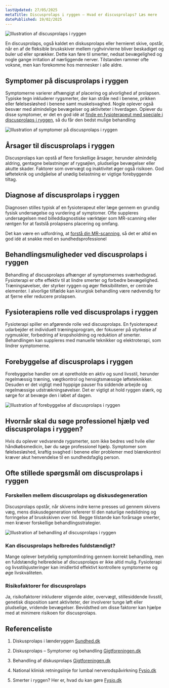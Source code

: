 ```yaml
---
lastUpdated: 27/05/2025
metaTitle: Discusprolaps i ryggen – Hvad er discusprolaps? Læs mere
datePublished: 19/02/2025
---
```


![Illustration af discusprolaps i ryggen](/images/articles/discusprolaps-ryggen-intro.png)

En discusprolaps, også kaldet en diskusprolaps eller hernieret skive, opstår, når en af de fleksible bruskskiver mellem ryghvirvlerne bliver beskadiget og buler ud eller sprækker. Dette kan føre til smerter, nedsat bevægelighed og nogle gange irritation af nærliggende nerver. Tilstanden rammer ofte voksne, men kan forekomme hos mennesker i alle aldre.

## Symptomer på discusprolaps i ryggen

Symptomerne varierer afhængigt af placering og alvorlighed af prolapsen. Typiske tegn inkluderer rygsmerter, der kan stråle ned i benene, prikken eller følelsesløshed i benene samt muskelsvaghed. Nogle oplever også besvær med almindelige bevægelser og aktiviteter i hverdagen. Oplever du disse symptomer, er det en god idé at [finde en fysioterapeut med speciale i discusprolaps i ryggen](https://www.fysfinder.dk/find/fysioterapeut/danmark/discusprolaps-i-ryggen), så du får den bedst mulige behandling

![Illustration af symptomer på discusprolaps i ryggen](/images/articles/discusprolaps-ryggen-symptomer.png)

## Årsager til discusprolaps i ryggen

Discusprolaps kan opstå af flere forskellige årsager, herunder almindelig aldring, gentagne belastninger af rygsøjlen, pludselige bevægelser eller akutte skader. Faktorer som overvægt og inaktivitet øger også risikoen. God løfteteknik og undgåelse af unødig belastning er vigtige forebyggende tiltag.

## Diagnose af discusprolaps i ryggen

Diagnosen stilles typisk af en fysioterapeut eller læge gennem en grundig fysisk undersøgelse og vurdering af symptomer. Ofte suppleres undersøgelsen med billeddiagnostiske værktøjer som MR-scanning eller røntgen for at fastslå prolapsens placering og omfang.

Det kan være en udfordring, at [forstå din MR-scanning](https://www.fysfinder.dk/mr-scanning), så det er altid en god idé at snakke med en sundhedsprofessionel

## Behandlingsmuligheder ved discusprolaps i ryggen

Behandling af discusprolaps afhænger af symptomernes sværhedsgrad. Fysioterapi er ofte effektiv til at lindre smerter og forbedre bevægelighed. Træningsøvelser, der styrker ryggen og øger fleksibiliteten, er centrale elementer. I alvorlige tilfælde kan kirurgisk behandling være nødvendig for at fjerne eller reducere prolapsen.

## Fysioterapiens rolle ved discusprolaps i ryggen

Fysioterapi spiller en afgørende rolle ved discusprolaps. En fysioterapeut udarbejder et individuelt træningsprogram, der fokuserer på styrkelse af rygmuskler, forbedring af kropsholdning og reduktion af smerter. Behandlingen kan suppleres med manuelle teknikker og elektroterapi, som lindrer symptomerne.

## Forebyggelse af discusprolaps i ryggen

Forebyggelse handler om at opretholde en aktiv og sund livsstil, herunder regelmæssig træning, vægtkontrol og hensigtsmæssige løfteteknikker. Desuden er det vigtigt med hyppige pauser fra siddende arbejde og regelmæssige udstrækningsøvelser. Det er vigtigt at hold ryggen stærk, og sørge for at bevæge den i løbet af dagen.

![Illustration af forebyggelse af discusprolaps i ryggen](/images/articles/discusprolaps-ryggen-forebyggelse.png)

## Hvornår skal du søge professionel hjælp ved discusprolaps i ryggen?

Hvis du oplever vedvarende rygsmerter, som ikke bedres ved hvile eller håndkøbsmedicin, bør du søge professionel hjælp. Symptomer som følelsesløshed, kraftig svaghed i benene eller problemer med blærekontrol kræver akut henvendelse til en sundhedsfaglig person.

## Ofte stillede spørgsmål om discusprolaps i ryggen

### **Forskellen mellem discusprolaps og diskusdegeneration**

Discusprolaps opstår, når skivens indre kerne presses ud gennem skivens væg, mens diskusdegeneration refererer til den naturlige nedslidning og forringelse af bruskskiven over tid. Begge tilstande kan forårsage smerter, men kræver forskellige behandlingsstrategier.

![Illustration af behandling af discusprolaps i ryggen](/images/articles/discusprolaps-ryggen-behandling.png)

### **Kan discusprolaps helbredes fuldstændigt?**

Mange oplever betydelig symptomlindring gennem korrekt behandling, men en fuldstændig helbredelse af discusprolaps er ikke altid mulig. Fysioterapi og livsstilsjusteringer kan imidlertid effektivt kontrollere symptomerne og øge livskvaliteten.

### **Risikofaktorer for discusprolaps**

Ja, risikofaktorer inkluderer stigende alder, overvægt, stillesiddende livsstil, genetisk disposition samt aktiviteter, der involverer tunge løft eller pludselige, vridende bevægelser. Bevidsthed om disse faktorer kan hjælpe med at minimere risikoen for discusprolaps.

## Referenceliste

1. Diskusprolaps i lænderyggen
   [Sundhed.dk](https://www.sundhed.dk/borger/patienthaandbogen/hjerne-og-nerver/sygdomme/ryg-og-nakke-sygdomme/diskusprolaps-i-laenderyggen/)​

2. Diskusprolaps – Symptomer og behandling
   [Gigtforeningen.dk](https://www.gigtforeningen.dk/viden-om-gigt/diagnoser/diskusprolaps/symptomer-ved-diskusprolaps/)​

3. Behandling af diskusprolaps
   [Gigtforeningen.dk](https://www.gigtforeningen.dk/viden-om-gigt/diagnoser/diskusprolaps/behandling-af-diskusprolaps/)​

4. National klinisk retningslinje for lumbal nerverodspåvirkning
   [Fysio.dk](https://www.fysio.dk/fafo/faglige-anbefalinger/kliniske-retningslinjer/publicerede-kliniske-retningslinjer/muskuloskeletale-lidelser/lumbal-nerverod)​

5) Smerter i ryggen? Her er, hvad du kan gøre
   [Fysio.dk](https://www.fysio.dk/guide-til-et-liv-i-bevagelse/smerter-i-ryggen-her-er-hvad-du-kan-gore)
